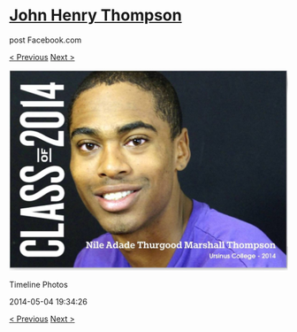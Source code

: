 # [John Henry Thompson](../README.md)
post Facebook.com

[< Previous](2014-08-01-17.md) [Next >](2014-03-03-1.md)

[![](../media/2014-05-04/Timeline-Photos.jpg)](../README.md)

Timeline Photos

2014-05-04 19:34:26

[< Previous](2014-08-01-17.md) [Next >](2014-03-03-1.md)